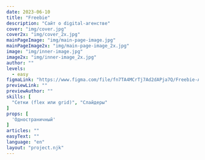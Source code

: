 ```yaml
---
date: 2023-06-10
title: "Freebie"
description: "Сайт о digital-агенстве"
cover: "img/cover.jpg"
cover2x: "img/cover_2x.jpg"
mainPageImage: "img/main-page-image.jpg"
mainPageImage2x: "img/main-page-image_2x.jpg"
image: "img/inner-image.jpg"
image2x: "img/inner-image_2x.jpg"
author: ""
levels:
  - easy
figmaLink: "https://www.figma.com/file/fn7TA4MCrTj7Ad2dAPja7Q/Freebie-Agency?type=design&node-id=0%3A1&t=4NX4qqv9SZTjRzbW-1"
previewLink: ""
previewAuthor: ""
skills: [
  "Сетки (flex или grid)", "Слайдеры"
]
props: [
  'Одностраничный'
]
articles: ""
easyText: ""
language: "en"
layout: "project.njk"
---
```

